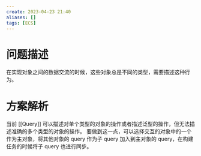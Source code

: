 ```yaml
---
create: 2023-04-23 21:40
aliases: []
tags: [ECS]
---
```

# 问题描述
在实现对象之间的数据交流的时候，这些对象总是不同的类型，需要描述这种行为。
# 方案解析
当前 [[Query]] 可以描述对单个类型的对象的操作或者描述泛型的操作，但无法描述准确的多个类型的对象的操作。
要做到这一点，可以选择交互的对象中的一个作为主对象，将其他对象的 query 作为子 query 加入到主对象的 query，在构建任务的时候将子 query 也进行同步。